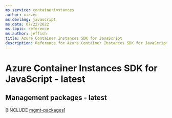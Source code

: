 ```yaml
---
ms.service: containerinstances
author: xirzec
ms.devlang: javascript
ms.data: 07/22/2022
ms.topic: reference
ms.author: jeffish
title: Azure Container Instances SDK for JavaScript
description: Reference for Azure Container Instances SDK for JavaScript
---
```

# Azure Container Instances SDK for JavaScript - latest

## Management packages - latest
[!INCLUDE [mgmt-packages](container-instances-mgmt-index.md)]